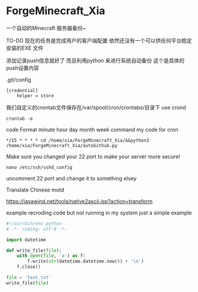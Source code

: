 # ForgeMinecraft_Xia
一个自动的Minecraft 服务器备份~

TO-DO
现在的任务是完成用户的客户端配置
依然还没有一个可以供任何平台稳定安装的EXE 文件



添加记录push信息就好了
而且利用python 来进行系统自动备份
这个是具体的push设置内容

.git/config
```
[credential]
    helper = store
```

我们自定义的crontab文件保存在/var/spool/cron/crontabs/目录下
use crond 

```
crontab -e
```

code Format 
minute hour day month week command
my code for cron
```
*/15 * * * * cd /home/xia/ForgeMinecraft_Xia/&&python3 /home/xia/ForgeMinecraft_Xia/autoGithub.py
```

Make sure you changed your 22 port to make your server more secure!
```
nano /etc/ssh/sshd_config
```
uncomment 22 port and change it to something elsey

Translate Chinese motd

https://javawind.net/tools/native2ascii.jsp?action=transform

example recroding code but not running in my system 
just a simple example
```python
#!/usr/bin/env python
# -*- coding: utf-8 -*-

import datetime

def write_file(file):
    with open(file, 'a') as f:
        f.write(str(datetime.datetime.now()) + '\n')
    f.close()

file = 'test.txt'
write_file(file)
```
